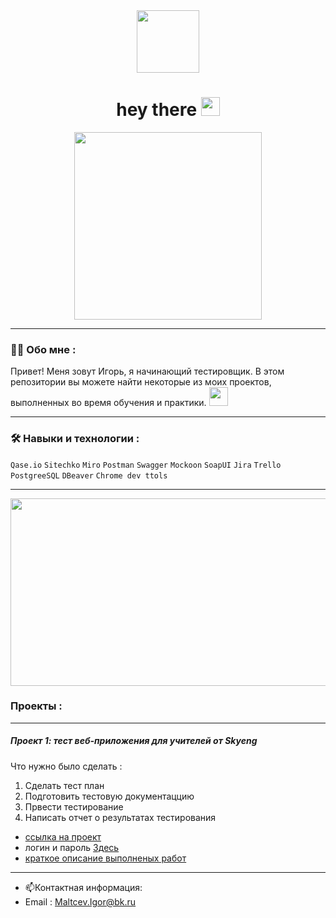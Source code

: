 <div id="header" align="center">
  <img src="https://media.giphy.com/media/Ll22OhMLAlVDb8UQWe/giphy.gif" width="100"/>
  <h1>
  hey there
  <img src="https://media.giphy.com/media/hvRJCLFzcasrR4ia7z/giphy.gif" width="30px"/>
</h1>
</div>
<div align="center">
  <img src="https://media.giphy.com/media/3oKIPEqDGUULpEU0aQ/giphy.gif" height="300"/>
</div>

---

### :man_technologist: Обо мне :
Привет! Меня зовут Игорь, я начинающий тестировщик.
В этом репозитории вы можете найти некоторые из моих проектов, выполненных во время обучения и практики.  <img src="https://media.giphy.com/media/WUlplcMpOCEmTGBtBW/giphy.gif" width="30">

---

### :hammer_and_wrench: Навыки и технологии :
 ``Qase.io``  ``Sitechko``   ``Miro``  ``Postman``  ``Swagger``  ``Mockoon``  ``SoapUI`` 
 ``Jira`` ``Trello``  ``PostgreeSQL``  ``DBeaver``  ``Chrome dev ttols``

---

<div align="center">
  <img src="https://media.giphy.com/media/l4WuUJXSe4z6ebAym3/giphy.gif" width="600" height="300"/>
</div>

### Проекты :

---

##### Проект 1: тест веб-приложения для учителей от Skyeng
Что нужно было сделать :
1. Сделать тест план
2. Подготовить тестовую документаццию
3. Првести тестирование
4. Написать отчет о результатах тестирования



- [ссылка на проект](https://igorqa.atlassian.net/l/cp/NATR0mCb/) 
- логин и пароль    [Здесь](https://github.com/Igor-Maltcev/QA-tester/blob/main/Project_1/%D0%9B%D0%BE%D0%B3%D0%B8%D0%BD%D1%8B%20%D0%B8%20%D0%BF%D0%B0%D1%80%D0%BE%D0%BB%D0%B8/)
- [краткое описание выполненых работ](https://github.com/Igor-Maltcev/QA-tester/commit/2da6719b3db8aa2621425f38c0b96dc991ec4be5/)



---

- :mailbox:Контактная информация: 
- Email : Maltcev.Igor@bk.ru




